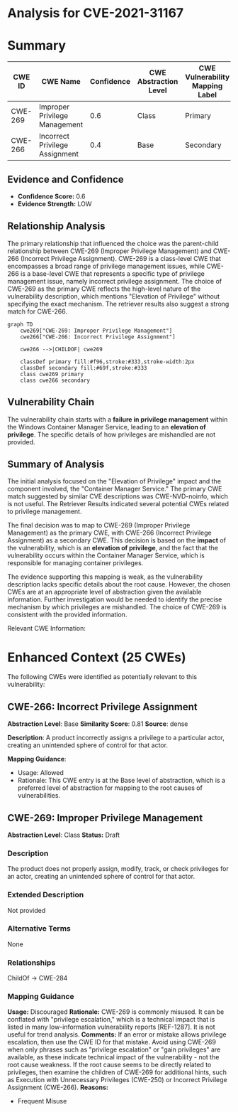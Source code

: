 # Analysis for CVE-2021-31167

# Summary
| CWE ID | CWE Name | Confidence | CWE Abstraction Level | CWE Vulnerability Mapping Label | CWE-Vulnerability Mapping Notes |
|---|---|---|---|---|---|
| CWE-269 | Improper Privilege Management | 0.6 | Class | Primary | Discouraged |
| CWE-266 | Incorrect Privilege Assignment | 0.4 | Base | Secondary | Allowed |

## Evidence and Confidence

*   **Confidence Score:** 0.6
*   **Evidence Strength:** LOW

## Relationship Analysis
The primary relationship that influenced the choice was the parent-child relationship between CWE-269 (Improper Privilege Management) and CWE-266 (Incorrect Privilege Assignment). CWE-269 is a class-level CWE that encompasses a broad range of privilege management issues, while CWE-266 is a base-level CWE that represents a specific type of privilege management issue, namely incorrect privilege assignment. The choice of CWE-269 as the primary CWE reflects the high-level nature of the vulnerability description, which mentions "Elevation of Privilege" without specifying the exact mechanism. The retriever results also suggest a strong match for CWE-266.

```mermaid
graph TD
    cwe269["CWE-269: Improper Privilege Management"]
    cwe266["CWE-266: Incorrect Privilege Assignment"]

    cwe266 -->|CHILDOF| cwe269

    classDef primary fill:#f96,stroke:#333,stroke-width:2px
    classDef secondary fill:#69f,stroke:#333
    class cwe269 primary
    class cwe266 secondary
```

## Vulnerability Chain
The vulnerability chain starts with a **failure in privilege management** within the Windows Container Manager Service, leading to an **elevation of privilege**. The specific details of how privileges are mishandled are not provided.

## Summary of Analysis
The initial analysis focused on the "Elevation of Privilege" impact and the component involved, the "Container Manager Service." The primary CWE match suggested by similar CVE descriptions was CWE-NVD-noinfo, which is not useful. The Retriever Results indicated several potential CWEs related to privilege management.

The final decision was to map to CWE-269 (Improper Privilege Management) as the primary CWE, with CWE-266 (Incorrect Privilege Assignment) as a secondary CWE. This decision is based on the **impact** of the vulnerability, which is an **elevation of privilege**, and the fact that the vulnerability occurs within the Container Manager Service, which is responsible for managing container privileges.

The evidence supporting this mapping is weak, as the vulnerability description lacks specific details about the root cause. However, the chosen CWEs are at an appropriate level of abstraction given the available information. Further investigation would be needed to identify the precise mechanism by which privileges are mishandled. The choice of CWE-269 is consistent with the provided information.

Relevant CWE Information:

# Enhanced Context (25 CWEs)
The following CWEs were identified as potentially relevant to this vulnerability:

## CWE-266: Incorrect Privilege Assignment
**Abstraction Level**: Base
**Similarity Score**: 0.81
**Source**: dense

**Description**:
A product incorrectly assigns a privilege to a particular actor, creating an unintended sphere of control for that actor.

**Mapping Guidance**:
- Usage: Allowed
- Rationale: This CWE entry is at the Base level of abstraction, which is a preferred level of abstraction for mapping to the root causes of vulnerabilities.

## CWE-269: Improper Privilege Management
**Abstraction Level**: Class
**Status:** Draft

### Description
The product does not properly assign, modify, track, or check privileges for an actor, creating an unintended sphere of control for that actor.

### Extended Description
Not provided

### Alternative Terms
None

### Relationships
ChildOf -> CWE-284

### Mapping Guidance
**Usage:** Discouraged
**Rationale:** CWE-269 is commonly misused. It can be conflated with "privilege escalation," which is a technical impact that is listed in many low-information vulnerability reports [REF-1287]. It is not useful for trend analysis.
**Comments:** If an error or mistake allows privilege escalation, then use the CWE ID for that mistake. Avoid using CWE-269 when only phrases such as "privilege escalation" or "gain privileges" are available, as these indicate technical impact of the vulnerability - not the root cause weakness. If the root cause seems to be directly related to privileges, then examine the children of CWE-269 for additional hints, such as Execution with Unnecessary Privileges (CWE-250) or Incorrect Privilege Assignment (CWE-266).
**Reasons:**
- Frequent Misuse